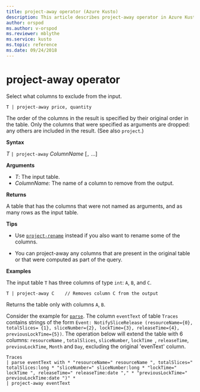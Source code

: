 ```yaml
---
title: project-away operator (Azure Kusto)
description: This article describes project-away operator in Azure Kusto.
author: orspod
ms.author: v-orspod
ms.reviewer: mblythe
ms.service: kusto
ms.topic: reference
ms.date: 09/24/2018
---
```

# project-away operator

Select what  columns to exclude from the input.

    T | project-away price, quantity

The order of the columns in the result is specified by their original order in the table. Only the columns that were specified as arguments are dropped: any others are included in the result.  (See also `project`.)

**Syntax**

*T* `| project-away` *ColumnName* [`,` ...]

**Arguments**

* *T*: The input table.
* *ColumnName:* The name of a column to remove from the output. 

**Returns**

A table that has the columns that were not named as arguments, and as many rows as the input table.

**Tips**

* Use [`project-rename`](projectrenameoperator.md) instead if you also want to rename some of the columns.

* You can project-away any columns that are present in the original table or that were computed as part of the query.


**Examples**

The input table `T` has three columns of type `int`: `A`, `B`, and `C`. 

```kusto
T | project-away C    // Removes column C from the output
```

Returns the table only with columns `A`, `B`. 

Consider the example for [`parse`](parseoperator.md). 
The column `eventText` of table `Traces` contains
strings of the form `Event: NotifySliceRelease (resourceName={0}, totalSlices= {1}, sliceNumber={2}, lockTime={3}, releaseTime={4}, previousLockTime={5})`.
The operation below will extend the table with 6 columns: `resourceName` , `totalSlices`, `sliceNumber`, `lockTime `, `releaseTime`, `previouLockTime`, 
 `Month` and `Day`, excluding the original 'evenText' column.

```kusto
Traces  
| parse eventText with * "resourceName=" resourceName ", totalSlices=" totalSlices:long * "sliceNumber=" sliceNumber:long * "lockTime=" lockTime ", releaseTime=" releaseTime:date "," * "previousLockTime=" previouLockTime:date ")" *  
| project-away eventText
```